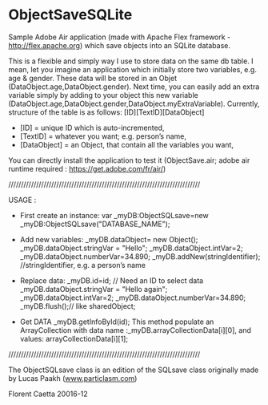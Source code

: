 # ObjectSaveSQLite

Sample Adobe Air application (made with Apache Flex framework - http://flex.apache.org) which save objects into an SQLite database.

This is a flexible and simply way I use to store data on the same db table. I mean, let you imagine an application which initially store two variables, e.g. age & gender. These data will be stored in an Objet (DataObject.age,DataObject.gender). Next time, you can easily add an extra variable simply by adding to your object this new variable (DataObject.age,DataObject.gender,DataObject.myExtraVariable). Currently, structure of the table is as follows: [ID][TextID][DataObject] 

- [ID] = unique ID which is auto-incremented,
- [TextID] = whatever you want; e.g. person’s name,
- [DataObject] = an Object, that contain all the variables you want,

You can directly install the application to test it (ObjectSave.air; adobe air runtime required : https://get.adobe.com/fr/air/)

////////////////////////////////////////////////////////////////////////////

USAGE :
 
- First create an instance: 
var _myDB:ObjectSQLsave=new _myDB:ObjectSQLsave("DATABASE_NAME");

- Add new variables:
_myDB.dataObject= new Object(); 
_myDB.dataObject.stringVar = "Hello";
_myDB.dataObject.intVar=2;
_myDB.dataObject.numberVar=34.890;
_myDB.addNew(stringIdentifier); //stringIdentifier, e.g. a person’s name
  
- Replace data: 
_myDB.id=id; // Need an ID to select data
_myDB.dataObject.stringVar = "Hello again";
_myDB.dataObject.intVar=2;
_myDB.dataObject.numberVar=34.890;
_myDB.flush();// like sharedObject;
 
- Get DATA
_myDB.getInfoById(id);
This method populate an ArrayCollection with data name :_myDB.arrayCollectionData[i][0], and values: arrayCollectionData[i][1];

////////////////////////////////////////////////////////////////////////////

The ObjectSQLsave class is an edition of the SQLsave class originally made by Lucas Paakh (www.particlasm.com)

Florent Caetta 20016-12
